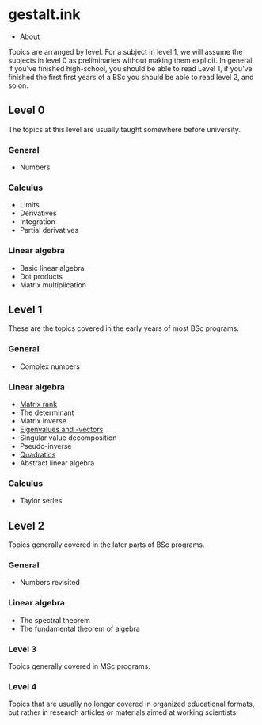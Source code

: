 # gestalt.ink

<ul class="links">
<li><a href="about">About</a></li>
</ul>

Topics are arranged by level. For a subject in level 1, we will assume the subjects in level 0 as preliminaries without making them explicit. In general, if you've finished high-school, you should be able to read Level 1, if you've finished the first first years of a BSc you should be able to read level 2, and so on.

## Level 0

The topics at this level are usually taught somewhere before university.  

### General

* Numbers

### Calculus

* Limits
* Derivatives
* Integration
* Partial derivatives

### Linear algebra

* Basic linear algebra
* Dot products
* Matrix multiplication

## Level 1

These are the topics covered in the early years of most BSc programs.

### General

* Complex numbers

### Linear algebra

* [Matrix rank](rank)
* The determinant
* Matrix inverse
* [Eigenvalues and -vectors](eigenvalues)
* Singular value decomposition
* Pseudo-inverse
* [Quadratics](quadratics)
* Abstract linear algebra

### Calculus

* Taylor series

## Level 2

Topics generally covered in the later parts of BSc programs.

### General

* Numbers revisited

### Linear algebra

* The spectral theorem
* The fundamental theorem of algebra

### Level 3

Topics generally covered in MSc programs.

### Level 4

Topics that are usually no longer covered in organized educational formats, but rather in research articles or materials aimed at working scientists.

